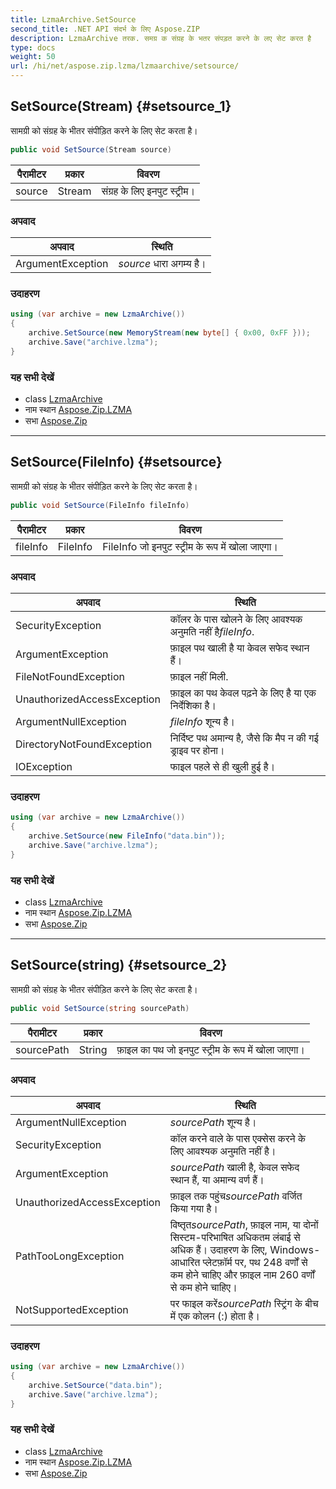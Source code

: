 ```yaml
---
title: LzmaArchive.SetSource
second_title: .NET API संदर्भ के लिए Aspose.ZIP
description: LzmaArchive तरक. समग्र क संग्रह के भतर संपड़त करने के लए सेट करत है
type: docs
weight: 50
url: /hi/net/aspose.zip.lzma/lzmaarchive/setsource/
---
```

## SetSource(Stream) {#setsource_1}

सामग्री को संग्रह के भीतर संपीड़ित करने के लिए सेट करता है।

```csharp
public void SetSource(Stream source)
```

| पैरामीटर | प्रकार | विवरण |
| --- | --- | --- |
| source | Stream | संग्रह के लिए इनपुट स्ट्रीम। |

### अपवाद

| अपवाद | स्थिति |
| --- | --- |
| ArgumentException | *source* धारा अगम्य है। |

### उदाहरण

```csharp
using (var archive = new LzmaArchive())
{
    archive.SetSource(new MemoryStream(new byte[] { 0x00, 0xFF }));
    archive.Save("archive.lzma");
}
```

### यह सभी देखें

* class [LzmaArchive](../)
* नाम स्थान [Aspose.Zip.LZMA](../../lzmaarchive/)
* सभा [Aspose.Zip](../../../)

---

## SetSource(FileInfo) {#setsource}

सामग्री को संग्रह के भीतर संपीड़ित करने के लिए सेट करता है।

```csharp
public void SetSource(FileInfo fileInfo)
```

| पैरामीटर | प्रकार | विवरण |
| --- | --- | --- |
| fileInfo | FileInfo | FileInfo जो इनपुट स्ट्रीम के रूप में खोला जाएगा। |

### अपवाद

| अपवाद | स्थिति |
| --- | --- |
| SecurityException | कॉलर के पास खोलने के लिए आवश्यक अनुमति नहीं है*fileInfo*. |
| ArgumentException | फ़ाइल पथ खाली है या केवल सफेद स्थान हैं। |
| FileNotFoundException | फ़ाइल नहीं मिली. |
| UnauthorizedAccessException | फ़ाइल का पथ केवल पढ़ने के लिए है या एक निर्देशिका है। |
| ArgumentNullException | *fileInfo* शून्य है। |
| DirectoryNotFoundException | निर्दिष्ट पथ अमान्य है, जैसे कि मैप न की गई ड्राइव पर होना। |
| IOException | फाइल पहले से ही खुली हुई है। |

### उदाहरण

```csharp
using (var archive = new LzmaArchive()) 
{
    archive.SetSource(new FileInfo("data.bin"));
    archive.Save("archive.lzma");
}
```

### यह सभी देखें

* class [LzmaArchive](../)
* नाम स्थान [Aspose.Zip.LZMA](../../lzmaarchive/)
* सभा [Aspose.Zip](../../../)

---

## SetSource(string) {#setsource_2}

सामग्री को संग्रह के भीतर संपीड़ित करने के लिए सेट करता है।

```csharp
public void SetSource(string sourcePath)
```

| पैरामीटर | प्रकार | विवरण |
| --- | --- | --- |
| sourcePath | String | फ़ाइल का पथ जो इनपुट स्ट्रीम के रूप में खोला जाएगा। |

### अपवाद

| अपवाद | स्थिति |
| --- | --- |
| ArgumentNullException | *sourcePath* शून्य है। |
| SecurityException | कॉल करने वाले के पास एक्सेस करने के लिए आवश्यक अनुमति नहीं है। |
| ArgumentException | *sourcePath* खाली है, केवल सफेद स्थान हैं, या अमान्य वर्ण हैं। |
| UnauthorizedAccessException | फ़ाइल तक पहुंच*sourcePath* वर्जित किया गया है। |
| PathTooLongException | विष्तृत*sourcePath*, फ़ाइल नाम, या दोनों सिस्टम-परिभाषित अधिकतम लंबाई से अधिक हैं। उदाहरण के लिए, Windows-आधारित प्लेटफ़ॉर्म पर, पथ 248 वर्णों से कम होने चाहिए और फ़ाइल नाम 260 वर्णों से कम होने चाहिए। |
| NotSupportedException | पर फाइल करें*sourcePath* स्ट्रिंग के बीच में एक कोलन (:) होता है। |

### उदाहरण

```csharp
using (var archive = new LzmaArchive()) 
{
    archive.SetSource("data.bin");
    archive.Save("archive.lzma");
}
```

### यह सभी देखें

* class [LzmaArchive](../)
* नाम स्थान [Aspose.Zip.LZMA](../../lzmaarchive/)
* सभा [Aspose.Zip](../../../)


